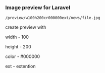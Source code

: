 ### Image preview for Laravel
```
/preview/w100h200cr000000ext/news/file.jpg
```
create preview with

width - 100

height - 200

color - #000000

ext - extention